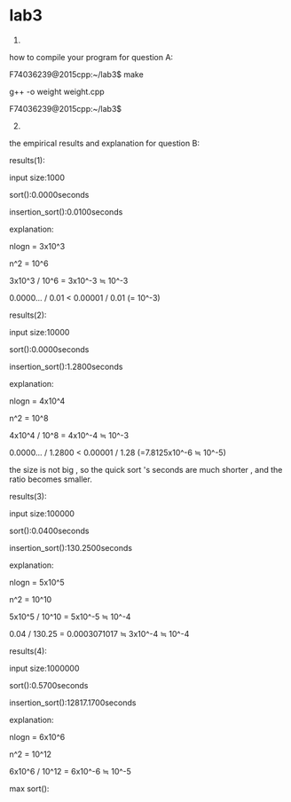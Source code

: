 # lab3
1.

how to compile your program for question A: 

F74036239@2015cpp:~/lab3$ make

g++ -o weight weight.cpp

F74036239@2015cpp:~/lab3$

2.

the empirical results and explanation for question B:

results(1):

input size:1000  

sort():0.0000seconds

insertion_sort():0.0100seconds

explanation:

nlogn = 3x10^3

n^2   = 10^6

3x10^3 / 10^6 = 3x10^-3 ≒ 10^-3

0.0000... / 0.01 < 0.00001 / 0.01 (= 10^-3)

results(2):

input size:10000

sort():0.0000seconds

insertion_sort():1.2800seconds

explanation:

nlogn = 4x10^4 

n^2   = 10^8

4x10^4 / 10^8 = 4x10^-4 ≒ 10^-3

0.0000... / 1.2800 < 0.00001 / 1.28 (=7.8125x10^-6 ≒ 10^-5)

the size is not big , so the quick sort 's seconds are much shorter , and the ratio becomes smaller.

results(3):

input size:100000

sort():0.0400seconds

insertion_sort():130.2500seconds

explanation:

nlogn = 5x10^5 

n^2   = 10^10

5x10^5 / 10^10 = 5x10^-5 ≒ 10^-4

0.04 / 130.25 = 0.0003071017 ≒ 3x10^-4 ≒ 10^-4

results(4):

input size:1000000

sort():0.5700seconds

insertion_sort():12817.1700seconds

explanation:

nlogn = 6x10^6 

n^2   = 10^12

6x10^6 / 10^12 = 6x10^-6 ≒ 10^-5

max sort():
